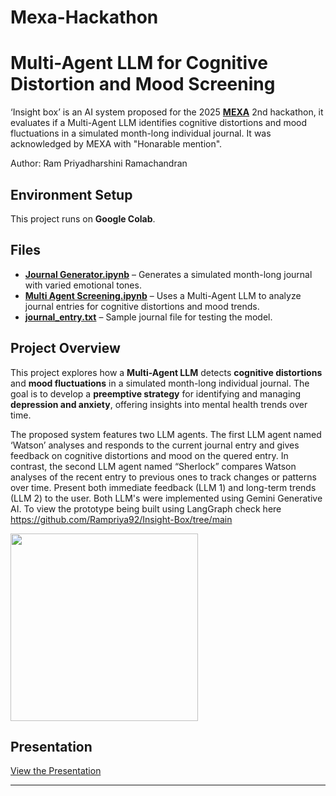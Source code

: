 # Mexa-Hackathon
# Multi-Agent LLM for Cognitive Distortion and Mood Screening  
‘Insight box’ is an AI system proposed for the 2025 **[MEXA](https://mexa.app/about-us)** 2nd hackathon, it evaluates if a  Multi-Agent LLM identifies cognitive distortions and mood fluctuations in a simulated month-long individual journal. It was acknowledged by MEXA with "Honarable mention". 

Author: Ram Priyadharshini Ramachandran

## Environment Setup  
This project runs on **Google Colab**.  

## Files  
- **[Journal Generator.ipynb](https://colab.research.google.com/drive/1seJBtV8bknMxI2Hp8vxURWFwn5u8sSf5?usp=sharing)** – Generates a simulated month-long journal with varied emotional tones.  
- **[Multi Agent Screening.ipynb](https://colab.research.google.com/drive/1mZHELhkJpRcCDHkSdmyvMNcTlvy4G-Jh?usp=sharing)** – Uses a Multi-Agent LLM to analyze journal entries for cognitive distortions and mood trends.  
- **[journal_entry.txt](journal_entry.txt)** – Sample journal file for testing the model.  

## Project Overview  
This project explores how a **Multi-Agent LLM** detects **cognitive distortions** and **mood fluctuations** in a simulated month-long individual journal. The goal is to develop a **preemptive strategy** for identifying and managing **depression and anxiety**, offering insights into mental health trends over time.  

The proposed system features two LLM agents. The first LLM agent named ‘Watson’ analyses and responds to the current journal entry and gives feedback on cognitive distortions and mood on the quered entry. In contrast, the second LLM agent named “Sherlock” compares Watson analyses of the recent entry to previous ones to track changes or patterns over time. Present both immediate feedback (LLM 1) and long-term trends (LLM 2) to the user. Both LLM's were implemented using Gemini Generative AI.
To view the prototype being built using LangGraph check here <https://github.com/Rampriya92/Insight-Box/tree/main> 

<img src="https://github.com/user-attachments/assets/21c7ce1d-6d0a-464b-bd1e-6c137ba246fb" width="300"/>




## Presentation  
[View the Presentation](https://docs.google.com/presentation/d/1nhYHsb1yFmGZ3mNETs_Igq-GEx27BHaAjgssCIJXVnA/edit?usp=sharing)  

---

